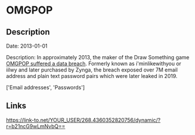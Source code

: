 # OMGPOP

## Description

Date: 2013-01-01

Description:
In approximately 2013, the maker of the Draw Something game <a href="https://www.cpomagazine.com/cyber-security/password-breach-of-game-developer-zynga-compromises-170-million-accounts/" target="_blank" rel="noopener">OMGPOP suffered a data breach</a>. Formerly known as i'minlikewithyou or iilwy and later purchased by Zynga, the breach exposed over 7M email address and plain text password pairs which were later leaked in 2019.


['Email addresses', 'Passwords']

## Links

https://link-to.net/YOUR_USER/268.4360352820756/dynamic/?r=b21ncG9wLmNvbQ==